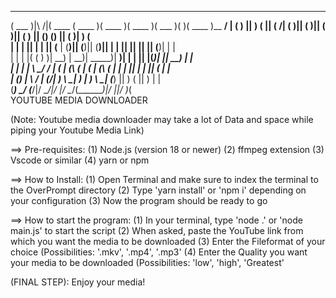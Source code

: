  _______           _______  _______  _______  _______  _______  _______  _______ _________
(  ___  )|\     /|(  ____ \(  ____ )(  ____ )(  ____ )(  ___  )(       )(  ____ )\__   __/
| (   ) || )   ( || (    \/| (    )|| (    )|| (    )|| (   ) || () () || (    )|   ) (   
| |   | || |   | || (__    | (____)|| (____)|| (____)|| |   | || || || || (____)|   | |   
| |   | |( (   ) )|  __)   |     __)|  _____)|     __)| |   | || |(_)| ||  _____)   | |   
| |   | | \ \_/ / | (      | (\ (   | (      | (\ (   | |   | || |   | || (         | |   
| (___) |  \   /  | (____/\| ) \ \__| )      | ) \ \__| (___) || )   ( || )         | |   
(_______)   \_/   (_______/|/   \__/|/       |/   \__/(_______)|/     \||/          )_(   
                                YOUTUBE MEDIA DOWNLOADER
                                
                                
(Note: Youtube media downloader may take a lot of Data and space while piping your Youtube Media Link)                                


==> Pre-requisites:
    (1) Node.js (version 18 or newer)
    (2) ffmpeg extension
    (3) Vscode or similar
    (4) yarn or npm

==> How to Install:
    (1) Open Terminal and make sure to index the terminal to the OverPrompt directory
    (2) Type 'yarn install' or 'npm i' depending on your configuration
    (3) Now the program should be ready to go
    
==> How to start the program:
    (1) In your terminal, type 'node .' or 'node main.js' to start the script
    (2) When asked, paste the YouTube link from which you want the media to be downloaded
    (3) Enter the Fileformat of your choice (Possibilities: '.mkv', '.mp4', '.mp3'
    (4) Enter the Quality you want your media to be downloaded (Possibilities: 'low', 'high', 'Greatest'


(FINAL STEP): Enjoy your media!
